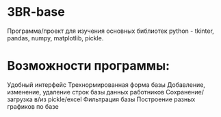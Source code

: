 # 3BR-base

Программа/проект для изучения основных библиотек python - tkinter, pandas, numpy, matplotlib, pickle.
# Возможности программы: 
Удобный интерфейс
Трехнормированная форма базы
Добавление, изменение, удаление строк базы данных работников
Сохранение/загрузка в/из pickle/excel
Фильтрация базы
Построение разных графиков по базе
